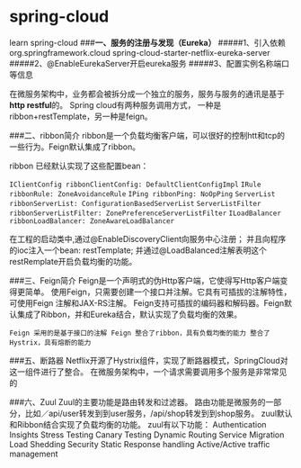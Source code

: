 # spring-cloud
learn spring-cloud
###**一、服务的注册与发现（Eureka）**
#####1、引入依赖
        <dependency>
            <groupId>org.springframework.cloud</groupId>
            <artifactId>spring-cloud-starter-netflix-eureka-server</artifactId>
        </dependency>
#####2、@EnableEurekaServer开启eureka服务
#####3、配置实例名称端口等信息

在微服务架构中，业务都会被拆分成一个独立的服务，服务与服务的通讯是基于**http restful**的。
Spring cloud有两种服务调用方式，
一种是ribbon+restTemplate，另一种是feign。

###二、ribbon简介
ribbon是一个负载均衡客户端，可以很好的控制htt和tcp的一些行为。Feign默认集成了ribbon。

ribbon 已经默认实现了这些配置bean：

`IClientConfig ribbonClientConfig: DefaultClientConfigImpl`
`IRule ribbonRule: ZoneAvoidanceRule`
`IPing ribbonPing: NoOpPing`
`ServerList ribbonServerList: ConfigurationBasedServerList`
`ServerListFilter ribbonServerListFilter: ZonePreferenceServerListFilter`
`ILoadBalancer ribbonLoadBalancer: ZoneAwareLoadBalancer`

在工程的启动类中,通过@EnableDiscoveryClient向服务中心注册；
并且向程序的ioc注入一个bean: restTemplate;
并通过@LoadBalanced注解表明这个restRemplate开启负载均衡的功能。


###三、Feign简介
Feign是一个声明式的伪Http客户端，它使得写Http客户端变得更简单。
使用Feign，只需要创建一个接口并注解。它具有可插拔的注解特性，可使用Feign 注解和JAX-RS注解。
Feign支持可插拔的编码器和解码器。Feign默认集成了Ribbon，并和Eureka结合，默认实现了负载均衡的效果。

`Feign 采用的是基于接口的注解
Feign 整合了ribbon，具有负载均衡的能力
整合了Hystrix，具有熔断的能力`

###五、断路器
Netflix开源了Hystrix组件，实现了断路器模式，SpringCloud对这一组件进行了整合。 
在微服务架构中，一个请求需要调用多个服务是非常常见的

###六、Zuul
   Zuul的主要功能是路由转发和过滤器。
   路由功能是微服务的一部分，比如／api/user转发到到user服务，/api/shop转发到到shop服务。
   zuul默认和Ribbon结合实现了负载均衡的功能。
     zuul有以下功能：
     Authentication
     Insights
     Stress Testing
     Canary Testing
     Dynamic Routing
     Service Migration
     Load Shedding
     Security
     Static Response handling
     Active/Active traffic management